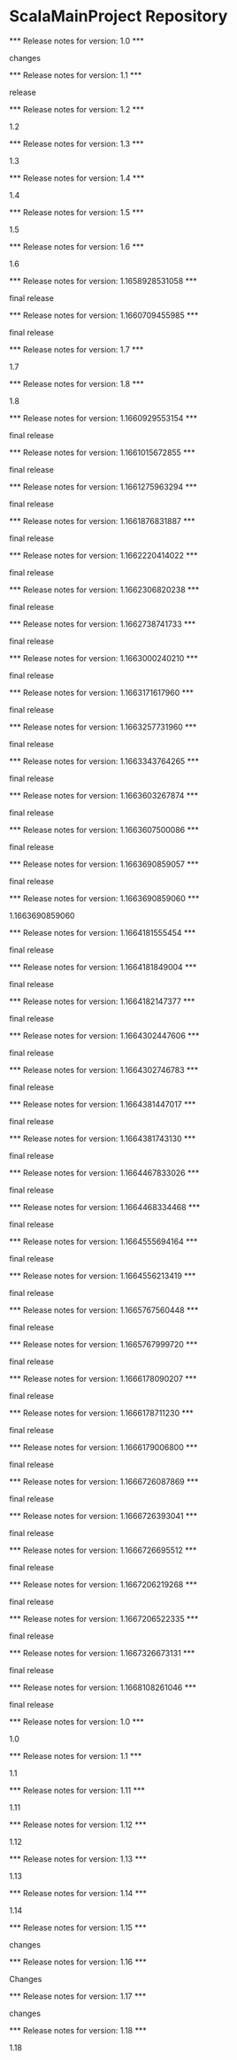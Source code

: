 # ScalaMainProject Repository

*** Release notes for version: 1.0 ***

changes 

*** Release notes for version: 1.1 ***

release

*** Release notes for version: 1.2 ***

1.2

*** Release notes for version: 1.3 ***

1.3

*** Release notes for version: 1.4 ***

1.4

*** Release notes for version: 1.5 ***

1.5

*** Release notes for version: 1.6 ***

1.6

*** Release notes for version: 1.1658928531058 ***

final release

*** Release notes for version: 1.1660709455985 ***

final release

*** Release notes for version: 1.7 ***

1.7

*** Release notes for version: 1.8 ***

1.8

*** Release notes for version: 1.1660929553154 ***

final release

*** Release notes for version: 1.1661015672855 ***

final release

*** Release notes for version: 1.1661275963294 ***

final release

*** Release notes for version: 1.1661876831887 ***

final release

*** Release notes for version: 1.1662220414022 ***

final release

*** Release notes for version: 1.1662306820238 ***

final release

*** Release notes for version: 1.1662738741733 ***

final release

*** Release notes for version: 1.1663000240210 ***

final release

*** Release notes for version: 1.1663171617960 ***

final release

*** Release notes for version: 1.1663257731960 ***

final release

*** Release notes for version: 1.1663343764265 ***

final release

*** Release notes for version: 1.1663603267874 ***

final release

*** Release notes for version: 1.1663607500086 ***

final release

*** Release notes for version: 1.1663690859057 ***

final release

*** Release notes for version: 1.1663690859060 ***

1.1663690859060

*** Release notes for version: 1.1664181555454 ***

final release

*** Release notes for version: 1.1664181849004 ***

final release

*** Release notes for version: 1.1664182147377 ***

final release

*** Release notes for version: 1.1664302447606 ***

final release

*** Release notes for version: 1.1664302746783 ***

final release

*** Release notes for version: 1.1664381447017 ***

final release

*** Release notes for version: 1.1664381743130 ***

final release

*** Release notes for version: 1.1664467833026 ***

final release

*** Release notes for version: 1.1664468334468 ***

final release

*** Release notes for version: 1.1664555694164 ***

final release

*** Release notes for version: 1.1664556213419 ***

final release

*** Release notes for version: 1.1665767560448 ***

final release

*** Release notes for version: 1.1665767999720 ***

final release

*** Release notes for version: 1.1666178090207 ***

final release

*** Release notes for version: 1.1666178711230 ***

final release

*** Release notes for version: 1.1666179006800 ***

final release

*** Release notes for version: 1.1666726087869 ***

final release

*** Release notes for version: 1.1666726393041 ***

final release

*** Release notes for version: 1.1666726695512 ***

final release

*** Release notes for version: 1.1667206219268 ***

final release

*** Release notes for version: 1.1667206522335 ***

final release

*** Release notes for version: 1.1667326673131 ***

final release

*** Release notes for version: 1.1668108261046 ***

final release

*** Release notes for version: 1.0 ***

1.0

*** Release notes for version: 1.1 ***

1.1

*** Release notes for version: 1.11 ***

1.11

*** Release notes for version: 1.12 ***

1.12

*** Release notes for version: 1.13 ***

1.13

*** Release notes for version: 1.14 ***

1.14

*** Release notes for version: 1.15 ***

changes

*** Release notes for version: 1.16 ***

Changes

*** Release notes for version: 1.17 ***

changes

*** Release notes for version: 1.18 ***

1.18